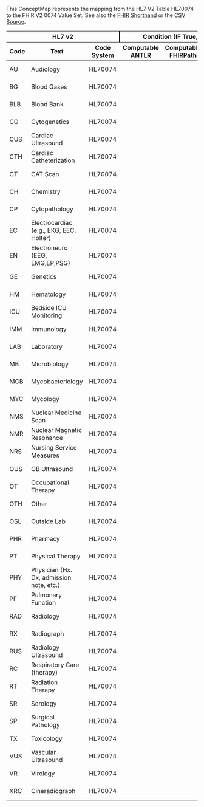 
This ConceptMap represents the mapping from the HL7 V2 Table HL70074 to the FHIR V2 0074 Value Set. See also the <a href='https://github.com/HL7/v2-to-fhir/blob/master/tank/Table HL70074 to V2 0074.fsh'>FHIR Shorthand</a> or the <a href='https://github.com/HL7/v2-to-fhir/blob/master/mappings/codesystems/HL7 Concept Map_ DiagnosticServiceSectionID - Sheet1.csv'>CSV Source</a>.
<table class='grid'><thead>
<tr><th colspan='3' style='border-right: 2px solid black;'>HL7 v2</th><th colspan='3' style='border-right: 2px solid black;'>Condition (IF True, args)</th><th colspan='4'>HL7 FHIR</th><th rowspan='2'>Comments</th></tr>
<tr><th>Code</th><th>Text</th><th>Code System</th><th>Computable ANTLR</th><th>Computable FHIRPath</th><th>Narrative</th><th>Code</th><th>Proposed Extension</th><th>Display</th><th>Code System</th></tr></thead>
<tbody>
<tr><td>AU</td><td>Audiology</td><td style='border-right: 2px'>HL70074</td><td style='border-right: 2px'></td><td style='border-right: 2px'></td><td style='border-right: 2px'></td><td>AU</td><td style='border-right: 2px'></td><td>Audiology</td><td><a href='https://hl7.org/fhir/R4/v2/0074/index.html'>http://terminology.hl7.org/CodeSystem/v2-0074</a></td><td style='border-right: 2px'></td></tr>
<tr><td>BG</td><td>Blood Gases</td><td style='border-right: 2px'>HL70074</td><td style='border-right: 2px'></td><td style='border-right: 2px'></td><td style='border-right: 2px'></td><td>BG</td><td style='border-right: 2px'></td><td>Blood Gases</td><td><a href='https://hl7.org/fhir/R4/v2/0074/index.html'>http://terminology.hl7.org/CodeSystem/v2-0074</a></td><td style='border-right: 2px'></td></tr>
<tr><td>BLB</td><td>Blood Bank</td><td style='border-right: 2px'>HL70074</td><td style='border-right: 2px'></td><td style='border-right: 2px'></td><td style='border-right: 2px'></td><td>BLB</td><td style='border-right: 2px'></td><td>Blood Bank</td><td><a href='https://hl7.org/fhir/R4/v2/0074/index.html'>http://terminology.hl7.org/CodeSystem/v2-0074</a></td><td style='border-right: 2px'></td></tr>
<tr><td>CG</td><td>Cytogenetics</td><td style='border-right: 2px'>HL70074</td><td style='border-right: 2px'></td><td style='border-right: 2px'></td><td style='border-right: 2px'></td><td>CG</td><td style='border-right: 2px'></td><td>Cytogenetics</td><td><a href='https://hl7.org/fhir/R4/v2/0074/index.html'>http://terminology.hl7.org/CodeSystem/v2-0074</a></td><td style='border-right: 2px'></td></tr>
<tr><td>CUS</td><td>Cardiac Ultrasound</td><td style='border-right: 2px'>HL70074</td><td style='border-right: 2px'></td><td style='border-right: 2px'></td><td style='border-right: 2px'></td><td>CUS</td><td style='border-right: 2px'></td><td>Cardiac Ultrasound</td><td><a href='https://hl7.org/fhir/R4/v2/0074/index.html'>http://terminology.hl7.org/CodeSystem/v2-0074</a></td><td style='border-right: 2px'></td></tr>
<tr><td>CTH</td><td>Cardiac Catheterization</td><td style='border-right: 2px'>HL70074</td><td style='border-right: 2px'></td><td style='border-right: 2px'></td><td style='border-right: 2px'></td><td>CTH</td><td style='border-right: 2px'></td><td>Cardiac Catheterization</td><td><a href='https://hl7.org/fhir/R4/v2/0074/index.html'>http://terminology.hl7.org/CodeSystem/v2-0074</a></td><td style='border-right: 2px'></td></tr>
<tr><td>CT</td><td>CAT Scan</td><td style='border-right: 2px'>HL70074</td><td style='border-right: 2px'></td><td style='border-right: 2px'></td><td style='border-right: 2px'></td><td>CT</td><td style='border-right: 2px'></td><td>CAT Scan</td><td><a href='https://hl7.org/fhir/R4/v2/0074/index.html'>http://terminology.hl7.org/CodeSystem/v2-0074</a></td><td style='border-right: 2px'></td></tr>
<tr><td>CH</td><td>Chemistry</td><td style='border-right: 2px'>HL70074</td><td style='border-right: 2px'></td><td style='border-right: 2px'></td><td style='border-right: 2px'></td><td>CH</td><td style='border-right: 2px'></td><td>Chemistry</td><td><a href='https://hl7.org/fhir/R4/v2/0074/index.html'>http://terminology.hl7.org/CodeSystem/v2-0074</a></td><td style='border-right: 2px'></td></tr>
<tr><td>CP</td><td>Cytopathology</td><td style='border-right: 2px'>HL70074</td><td style='border-right: 2px'></td><td style='border-right: 2px'></td><td style='border-right: 2px'></td><td>CP</td><td style='border-right: 2px'></td><td>Cytopathology</td><td><a href='https://hl7.org/fhir/R4/v2/0074/index.html'>http://terminology.hl7.org/CodeSystem/v2-0074</a></td><td style='border-right: 2px'></td></tr>
<tr><td>EC</td><td>Electrocardiac (e.g., EKG, EEC, Holter)</td><td style='border-right: 2px'>HL70074</td><td style='border-right: 2px'></td><td style='border-right: 2px'></td><td style='border-right: 2px'></td><td>EC</td><td style='border-right: 2px'></td><td>Electrocardiac (e.g., EKG, EEC, Holter)</td><td><a href='https://hl7.org/fhir/R4/v2/0074/index.html'>http://terminology.hl7.org/CodeSystem/v2-0074</a></td><td style='border-right: 2px'></td></tr>
<tr><td>EN</td><td>Electroneuro (EEG, EMG,EP,PSG)</td><td style='border-right: 2px'>HL70074</td><td style='border-right: 2px'></td><td style='border-right: 2px'></td><td style='border-right: 2px'></td><td>EN</td><td style='border-right: 2px'></td><td>Electroneuro (EEG, EMG,EP,PSG)</td><td><a href='https://hl7.org/fhir/R4/v2/0074/index.html'>http://terminology.hl7.org/CodeSystem/v2-0074</a></td><td style='border-right: 2px'></td></tr>
<tr><td>GE</td><td>Genetics</td><td style='border-right: 2px'>HL70074</td><td style='border-right: 2px'></td><td style='border-right: 2px'></td><td style='border-right: 2px'></td><td>GE</td><td style='border-right: 2px'></td><td>Genetics</td><td><a href='https://hl7.org/fhir/R4/v2/0074/index.html'>http://terminology.hl7.org/CodeSystem/v2-0074</a></td><td style='border-right: 2px'></td></tr>
<tr><td>HM</td><td>Hematology</td><td style='border-right: 2px'>HL70074</td><td style='border-right: 2px'></td><td style='border-right: 2px'></td><td style='border-right: 2px'></td><td>HM</td><td style='border-right: 2px'></td><td>Hematology</td><td><a href='https://hl7.org/fhir/R4/v2/0074/index.html'>http://terminology.hl7.org/CodeSystem/v2-0074</a></td><td style='border-right: 2px'></td></tr>
<tr><td>ICU</td><td>Bedside ICU Monitoring</td><td style='border-right: 2px'>HL70074</td><td style='border-right: 2px'></td><td style='border-right: 2px'></td><td style='border-right: 2px'></td><td>ICU</td><td style='border-right: 2px'></td><td>Bedside ICU Monitoring</td><td><a href='https://hl7.org/fhir/R4/v2/0074/index.html'>http://terminology.hl7.org/CodeSystem/v2-0074</a></td><td style='border-right: 2px'></td></tr>
<tr><td>IMM</td><td>Immunology</td><td style='border-right: 2px'>HL70074</td><td style='border-right: 2px'></td><td style='border-right: 2px'></td><td style='border-right: 2px'></td><td>IMM</td><td style='border-right: 2px'></td><td>Immunology</td><td><a href='https://hl7.org/fhir/R4/v2/0074/index.html'>http://terminology.hl7.org/CodeSystem/v2-0074</a></td><td style='border-right: 2px'></td></tr>
<tr><td>LAB</td><td>Laboratory</td><td style='border-right: 2px'>HL70074</td><td style='border-right: 2px'></td><td style='border-right: 2px'></td><td style='border-right: 2px'></td><td>LAB</td><td style='border-right: 2px'></td><td>Laboratory</td><td><a href='https://hl7.org/fhir/R4/v2/0074/index.html'>http://terminology.hl7.org/CodeSystem/v2-0074</a></td><td style='border-right: 2px'></td></tr>
<tr><td>MB</td><td>Microbiology</td><td style='border-right: 2px'>HL70074</td><td style='border-right: 2px'></td><td style='border-right: 2px'></td><td style='border-right: 2px'></td><td>MB</td><td style='border-right: 2px'></td><td>Microbiology</td><td><a href='https://hl7.org/fhir/R4/v2/0074/index.html'>http://terminology.hl7.org/CodeSystem/v2-0074</a></td><td style='border-right: 2px'></td></tr>
<tr><td>MCB</td><td>Mycobacteriology</td><td style='border-right: 2px'>HL70074</td><td style='border-right: 2px'></td><td style='border-right: 2px'></td><td style='border-right: 2px'></td><td>MCB</td><td style='border-right: 2px'></td><td>Mycobacteriology</td><td><a href='https://hl7.org/fhir/R4/v2/0074/index.html'>http://terminology.hl7.org/CodeSystem/v2-0074</a></td><td style='border-right: 2px'></td></tr>
<tr><td>MYC</td><td>Mycology</td><td style='border-right: 2px'>HL70074</td><td style='border-right: 2px'></td><td style='border-right: 2px'></td><td style='border-right: 2px'></td><td>MYC</td><td style='border-right: 2px'></td><td>Mycology</td><td><a href='https://hl7.org/fhir/R4/v2/0074/index.html'>http://terminology.hl7.org/CodeSystem/v2-0074</a></td><td style='border-right: 2px'></td></tr>
<tr><td>NMS</td><td>Nuclear Medicine Scan</td><td style='border-right: 2px'>HL70074</td><td style='border-right: 2px'></td><td style='border-right: 2px'></td><td style='border-right: 2px'></td><td>NMS</td><td style='border-right: 2px'></td><td>Nuclear Medicine Scan</td><td><a href='https://hl7.org/fhir/R4/v2/0074/index.html'>http://terminology.hl7.org/CodeSystem/v2-0074</a></td><td style='border-right: 2px'></td></tr>
<tr><td>NMR</td><td>Nuclear Magnetic Resonance</td><td style='border-right: 2px'>HL70074</td><td style='border-right: 2px'></td><td style='border-right: 2px'></td><td style='border-right: 2px'></td><td>NMR</td><td style='border-right: 2px'></td><td>Nuclear Magnetic Resonance</td><td><a href='https://hl7.org/fhir/R4/v2/0074/index.html'>http://terminology.hl7.org/CodeSystem/v2-0074</a></td><td style='border-right: 2px'></td></tr>
<tr><td>NRS</td><td>Nursing Service Measures</td><td style='border-right: 2px'>HL70074</td><td style='border-right: 2px'></td><td style='border-right: 2px'></td><td style='border-right: 2px'></td><td>NRS</td><td style='border-right: 2px'></td><td>Nursing Service Measures</td><td><a href='https://hl7.org/fhir/R4/v2/0074/index.html'>http://terminology.hl7.org/CodeSystem/v2-0074</a></td><td style='border-right: 2px'></td></tr>
<tr><td>OUS</td><td>OB Ultrasound</td><td style='border-right: 2px'>HL70074</td><td style='border-right: 2px'></td><td style='border-right: 2px'></td><td style='border-right: 2px'></td><td>OUS</td><td style='border-right: 2px'></td><td>OB Ultrasound</td><td><a href='https://hl7.org/fhir/R4/v2/0074/index.html'>http://terminology.hl7.org/CodeSystem/v2-0074</a></td><td style='border-right: 2px'></td></tr>
<tr><td>OT</td><td>Occupational Therapy</td><td style='border-right: 2px'>HL70074</td><td style='border-right: 2px'></td><td style='border-right: 2px'></td><td style='border-right: 2px'></td><td>OT</td><td style='border-right: 2px'></td><td>Occupational Therapy</td><td><a href='https://hl7.org/fhir/R4/v2/0074/index.html'>http://terminology.hl7.org/CodeSystem/v2-0074</a></td><td style='border-right: 2px'></td></tr>
<tr><td>OTH</td><td>Other</td><td style='border-right: 2px'>HL70074</td><td style='border-right: 2px'></td><td style='border-right: 2px'></td><td style='border-right: 2px'></td><td>OTH</td><td style='border-right: 2px'></td><td>Other</td><td><a href='https://hl7.org/fhir/R4/v2/0074/index.html'>http://terminology.hl7.org/CodeSystem/v2-0074</a></td><td style='border-right: 2px'></td></tr>
<tr><td>OSL</td><td>Outside Lab</td><td style='border-right: 2px'>HL70074</td><td style='border-right: 2px'></td><td style='border-right: 2px'></td><td style='border-right: 2px'></td><td>OSL</td><td style='border-right: 2px'></td><td>Outside Lab</td><td><a href='https://hl7.org/fhir/R4/v2/0074/index.html'>http://terminology.hl7.org/CodeSystem/v2-0074</a></td><td style='border-right: 2px'></td></tr>
<tr><td>PHR</td><td>Pharmacy</td><td style='border-right: 2px'>HL70074</td><td style='border-right: 2px'></td><td style='border-right: 2px'></td><td style='border-right: 2px'></td><td>PHR</td><td style='border-right: 2px'></td><td>Pharmacy</td><td><a href='https://hl7.org/fhir/R4/v2/0074/index.html'>http://terminology.hl7.org/CodeSystem/v2-0074</a></td><td style='border-right: 2px'></td></tr>
<tr><td>PT</td><td>Physical Therapy</td><td style='border-right: 2px'>HL70074</td><td style='border-right: 2px'></td><td style='border-right: 2px'></td><td style='border-right: 2px'></td><td>PT</td><td style='border-right: 2px'></td><td>Physical Therapy</td><td><a href='https://hl7.org/fhir/R4/v2/0074/index.html'>http://terminology.hl7.org/CodeSystem/v2-0074</a></td><td style='border-right: 2px'></td></tr>
<tr><td>PHY</td><td>Physician (Hx. Dx, admission note, etc.)</td><td style='border-right: 2px'>HL70074</td><td style='border-right: 2px'></td><td style='border-right: 2px'></td><td style='border-right: 2px'></td><td>PHY</td><td style='border-right: 2px'></td><td>Physician (Hx. Dx, admission note, etc.)</td><td><a href='https://hl7.org/fhir/R4/v2/0074/index.html'>http://terminology.hl7.org/CodeSystem/v2-0074</a></td><td style='border-right: 2px'></td></tr>
<tr><td>PF</td><td>Pulmonary Function</td><td style='border-right: 2px'>HL70074</td><td style='border-right: 2px'></td><td style='border-right: 2px'></td><td style='border-right: 2px'></td><td>PF</td><td style='border-right: 2px'></td><td>Pulmonary Function</td><td><a href='https://hl7.org/fhir/R4/v2/0074/index.html'>http://terminology.hl7.org/CodeSystem/v2-0074</a></td><td style='border-right: 2px'></td></tr>
<tr><td>RAD</td><td>Radiology</td><td style='border-right: 2px'>HL70074</td><td style='border-right: 2px'></td><td style='border-right: 2px'></td><td style='border-right: 2px'></td><td>RAD</td><td style='border-right: 2px'></td><td>Radiology</td><td><a href='https://hl7.org/fhir/R4/v2/0074/index.html'>http://terminology.hl7.org/CodeSystem/v2-0074</a></td><td style='border-right: 2px'></td></tr>
<tr><td>RX</td><td>Radiograph</td><td style='border-right: 2px'>HL70074</td><td style='border-right: 2px'></td><td style='border-right: 2px'></td><td style='border-right: 2px'></td><td>RX</td><td style='border-right: 2px'></td><td>Radiograph</td><td><a href='https://hl7.org/fhir/R4/v2/0074/index.html'>http://terminology.hl7.org/CodeSystem/v2-0074</a></td><td style='border-right: 2px'></td></tr>
<tr><td>RUS</td><td>Radiology Ultrasound</td><td style='border-right: 2px'>HL70074</td><td style='border-right: 2px'></td><td style='border-right: 2px'></td><td style='border-right: 2px'></td><td>RUS</td><td style='border-right: 2px'></td><td>Radiology Ultrasound</td><td><a href='https://hl7.org/fhir/R4/v2/0074/index.html'>http://terminology.hl7.org/CodeSystem/v2-0074</a></td><td style='border-right: 2px'></td></tr>
<tr><td>RC</td><td>Respiratory Care (therapy)</td><td style='border-right: 2px'>HL70074</td><td style='border-right: 2px'></td><td style='border-right: 2px'></td><td style='border-right: 2px'></td><td>RC</td><td style='border-right: 2px'></td><td>Respiratory Care (therapy)</td><td><a href='https://hl7.org/fhir/R4/v2/0074/index.html'>http://terminology.hl7.org/CodeSystem/v2-0074</a></td><td style='border-right: 2px'></td></tr>
<tr><td>RT</td><td>Radiation Therapy</td><td style='border-right: 2px'>HL70074</td><td style='border-right: 2px'></td><td style='border-right: 2px'></td><td style='border-right: 2px'></td><td>RT</td><td style='border-right: 2px'></td><td>Radiation Therapy</td><td><a href='https://hl7.org/fhir/R4/v2/0074/index.html'>http://terminology.hl7.org/CodeSystem/v2-0074</a></td><td style='border-right: 2px'></td></tr>
<tr><td>SR</td><td>Serology</td><td style='border-right: 2px'>HL70074</td><td style='border-right: 2px'></td><td style='border-right: 2px'></td><td style='border-right: 2px'></td><td>SR</td><td style='border-right: 2px'></td><td>Serology</td><td><a href='https://hl7.org/fhir/R4/v2/0074/index.html'>http://terminology.hl7.org/CodeSystem/v2-0074</a></td><td style='border-right: 2px'></td></tr>
<tr><td>SP</td><td>Surgical Pathology</td><td style='border-right: 2px'>HL70074</td><td style='border-right: 2px'></td><td style='border-right: 2px'></td><td style='border-right: 2px'></td><td>SP</td><td style='border-right: 2px'></td><td>Surgical Pathology</td><td><a href='https://hl7.org/fhir/R4/v2/0074/index.html'>http://terminology.hl7.org/CodeSystem/v2-0074</a></td><td style='border-right: 2px'></td></tr>
<tr><td>TX</td><td>Toxicology</td><td style='border-right: 2px'>HL70074</td><td style='border-right: 2px'></td><td style='border-right: 2px'></td><td style='border-right: 2px'></td><td>TX</td><td style='border-right: 2px'></td><td>Toxicology</td><td><a href='https://hl7.org/fhir/R4/v2/0074/index.html'>http://terminology.hl7.org/CodeSystem/v2-0074</a></td><td style='border-right: 2px'></td></tr>
<tr><td>VUS</td><td>Vascular Ultrasound</td><td style='border-right: 2px'>HL70074</td><td style='border-right: 2px'></td><td style='border-right: 2px'></td><td style='border-right: 2px'></td><td>VUS</td><td style='border-right: 2px'></td><td>Vascular Ultrasound</td><td><a href='https://hl7.org/fhir/R4/v2/0074/index.html'>http://terminology.hl7.org/CodeSystem/v2-0074</a></td><td style='border-right: 2px'></td></tr>
<tr><td>VR</td><td>Virology</td><td style='border-right: 2px'>HL70074</td><td style='border-right: 2px'></td><td style='border-right: 2px'></td><td style='border-right: 2px'></td><td>VR</td><td style='border-right: 2px'></td><td>Virology</td><td><a href='https://hl7.org/fhir/R4/v2/0074/index.html'>http://terminology.hl7.org/CodeSystem/v2-0074</a></td><td style='border-right: 2px'></td></tr>
<tr><td>XRC</td><td>Cineradiograph</td><td style='border-right: 2px'>HL70074</td><td style='border-right: 2px'></td><td style='border-right: 2px'></td><td style='border-right: 2px'></td><td>XRC</td><td style='border-right: 2px'></td><td>Cineradiograph</td><td><a href='https://hl7.org/fhir/R4/v2/0074/index.html'>http://terminology.hl7.org/CodeSystem/v2-0074</a></td><td style='border-right: 2px'></td></tr>
</tbody></table>
